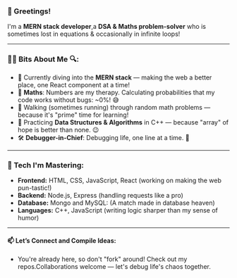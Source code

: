 ### 👋 Greetings!
I'm a **MERN stack developer**,a **DSA & Maths problem-solver** who is sometimes lost in equations & occasionally in infinite loops!

---

### 🧑‍💻 Bits About Me 🔍:
- 🚀 Currently diving into the **MERN stack** — making the web a better place, one React component at a time!
- 🧮 **Maths**: Numbers are my therapy. Calculating probabilities that my code works without bugs: ~0%! 😅
- 🏃 Walking (sometimes running) through random math problems — because it's "prime" time for learning!
- 🧩 Practicing **Data Structures & Algorithms** in C++ — because "array" of hope is better than none. 😉
- 🛠️ **Debugger-in-Chief**: Debugging life, one line at a time. 🐛
---

### 🔧 Tech I'm Mastering:
- **Frontend:** HTML, CSS, JavaScript, React (working on making the web pun-tastic!)
- **Backend:** Node.js, Express (handling requests like a pro)
- **Database:** Mongo and MySQL: (A match made in database heaven)
- **Languages:** C++, JavaScript (writing logic sharper than my sense of humor)

---

#### 📫 Let’s Connect and Compile Ideas:
- You're already here, so don't "fork" around! Check out my repos.Collaborations welcome — let's debug life's chaos together.
